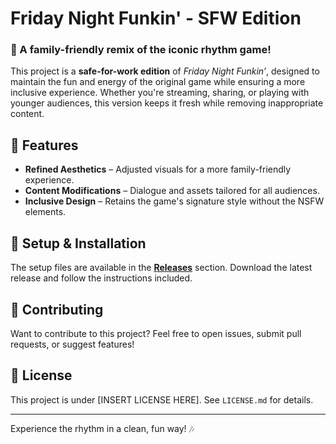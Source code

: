 # Friday Night Funkin' - SFW Edition

### 🎵 A family-friendly remix of the iconic rhythm game!

This project is a **safe-for-work edition** of *Friday Night Funkin’*, designed to maintain the fun and energy of the original game while ensuring a more inclusive experience. Whether you're streaming, sharing, or playing with younger audiences, this version keeps it fresh while removing inappropriate content.

## 🌟 Features
- **Refined Aesthetics** – Adjusted visuals for a more family-friendly experience.
- **Content Modifications** – Dialogue and assets tailored for all audiences.
- **Inclusive Design** – Retains the game's signature style without the NSFW elements.

## 🔧 Setup & Installation
The setup files are available in the **[Releases](https://github.com/JimmyPla6z/Friday-Night-Funkin-SFW-Edition/releases)** section. Download the latest release and follow the instructions included.

## 🎤 Contributing
Want to contribute to this project? Feel free to open issues, submit pull requests, or suggest features!

## 📜 License
This project is under [INSERT LICENSE HERE]. See `LICENSE.md` for details.

---

Experience the rhythm in a clean, fun way! 🎶
